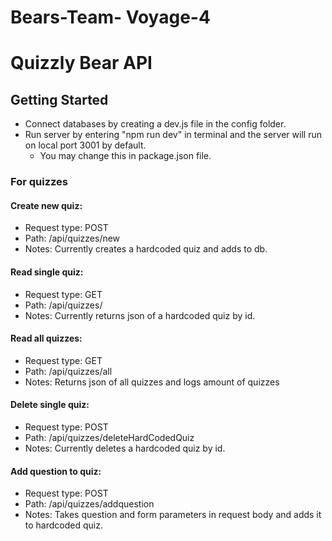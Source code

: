 # Bears-Team- Voyage-4

# Quizzly Bear API

## Getting Started
- Connect databases by creating a dev.js file in the config folder.
- Run server by entering "npm run dev" in terminal and the server will run on local port 3001 by default.
  - You may change this in package.json file.

### For quizzes

#### Create new quiz:
- Request type: POST
- Path: /api/quizzes/new
- Notes: Currently creates a hardcoded quiz and adds to db.

#### Read single quiz:
- Request type: GET
- Path: /api/quizzes/
- Notes: Currently returns json of a hardcoded quiz by id.

#### Read all quizzes:
- Request type: GET
- Path: /api/quizzes/all
- Notes: Returns json of all quizzes and logs amount of quizzes

#### Delete single quiz:
- Request type: POST
- Path: /api/quizzes/deleteHardCodedQuiz
- Notes: Currently deletes a hardcoded quiz by id.

#### Add question to quiz:
- Request type: POST
- Path: /api/quizzes/addquestion
- Notes: Takes question and form parameters in request body and adds it to hardcoded quiz.
